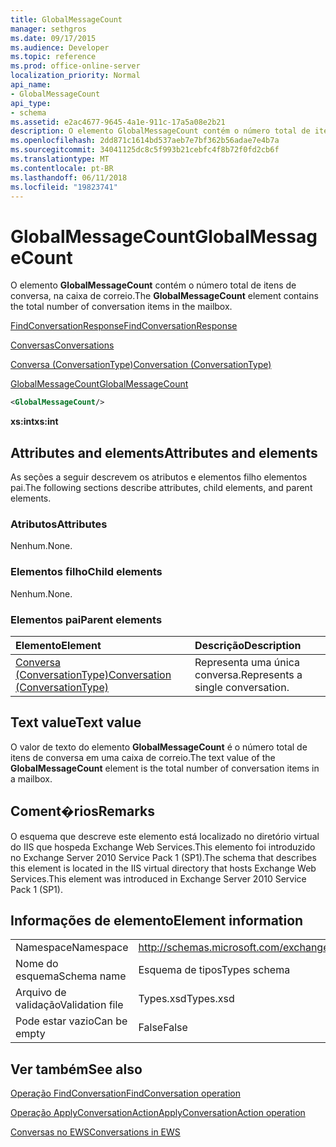 ```yaml
---
title: GlobalMessageCount
manager: sethgros
ms.date: 09/17/2015
ms.audience: Developer
ms.topic: reference
ms.prod: office-online-server
localization_priority: Normal
api_name:
- GlobalMessageCount
api_type:
- schema
ms.assetid: e2ac4677-9645-4a1e-911c-17a5a08e2b21
description: O elemento GlobalMessageCount contém o número total de itens de conversa, na caixa de correio.
ms.openlocfilehash: 2dd871c1614bd537aeb7e7bf362b56adae7e4b7a
ms.sourcegitcommit: 34041125dc8c5f993b21cebfc4f8b72f0fd2cb6f
ms.translationtype: MT
ms.contentlocale: pt-BR
ms.lasthandoff: 06/11/2018
ms.locfileid: "19823741"
---
```

# <a name="globalmessagecount"></a><span data-ttu-id="fca4f-103">GlobalMessageCount</span><span class="sxs-lookup"><span data-stu-id="fca4f-103">GlobalMessageCount</span></span>

<span data-ttu-id="fca4f-104">O elemento **GlobalMessageCount** contém o número total de itens de conversa, na caixa de correio.</span><span class="sxs-lookup"><span data-stu-id="fca4f-104">The **GlobalMessageCount** element contains the total number of conversation items in the mailbox.</span></span> 
  
[<span data-ttu-id="fca4f-105">FindConversationResponse</span><span class="sxs-lookup"><span data-stu-id="fca4f-105">FindConversationResponse</span></span>](findconversationresponse.md)
  
[<span data-ttu-id="fca4f-106">Conversas</span><span class="sxs-lookup"><span data-stu-id="fca4f-106">Conversations</span></span>](conversations-ex15websvcsotherref.md)
  
[<span data-ttu-id="fca4f-107">Conversa (ConversationType)</span><span class="sxs-lookup"><span data-stu-id="fca4f-107">Conversation (ConversationType)</span></span>](conversation-conversationtype.md)
  
[<span data-ttu-id="fca4f-108">GlobalMessageCount</span><span class="sxs-lookup"><span data-stu-id="fca4f-108">GlobalMessageCount</span></span>](globalmessagecount.md)
  
```XML
<GlobalMessageCount/>
```

 <span data-ttu-id="fca4f-109">**xs:int**</span><span class="sxs-lookup"><span data-stu-id="fca4f-109">**xs:int**</span></span>
## <a name="attributes-and-elements"></a><span data-ttu-id="fca4f-110">Attributes and elements</span><span class="sxs-lookup"><span data-stu-id="fca4f-110">Attributes and elements</span></span>

<span data-ttu-id="fca4f-111">As seções a seguir descrevem os atributos e elementos filho elementos pai.</span><span class="sxs-lookup"><span data-stu-id="fca4f-111">The following sections describe attributes, child elements, and parent elements.</span></span>
  
### <a name="attributes"></a><span data-ttu-id="fca4f-112">Atributos</span><span class="sxs-lookup"><span data-stu-id="fca4f-112">Attributes</span></span>

<span data-ttu-id="fca4f-113">Nenhum.</span><span class="sxs-lookup"><span data-stu-id="fca4f-113">None.</span></span>
  
### <a name="child-elements"></a><span data-ttu-id="fca4f-114">Elementos filho</span><span class="sxs-lookup"><span data-stu-id="fca4f-114">Child elements</span></span>

<span data-ttu-id="fca4f-115">Nenhum.</span><span class="sxs-lookup"><span data-stu-id="fca4f-115">None.</span></span>
  
### <a name="parent-elements"></a><span data-ttu-id="fca4f-116">Elementos pai</span><span class="sxs-lookup"><span data-stu-id="fca4f-116">Parent elements</span></span>

|<span data-ttu-id="fca4f-117">**Elemento**</span><span class="sxs-lookup"><span data-stu-id="fca4f-117">**Element**</span></span>|<span data-ttu-id="fca4f-118">**Descrição**</span><span class="sxs-lookup"><span data-stu-id="fca4f-118">**Description**</span></span>|
|:-----|:-----|
|[<span data-ttu-id="fca4f-119">Conversa (ConversationType)</span><span class="sxs-lookup"><span data-stu-id="fca4f-119">Conversation (ConversationType)</span></span>](conversation-conversationtype.md) <br/> |<span data-ttu-id="fca4f-120">Representa uma única conversa.</span><span class="sxs-lookup"><span data-stu-id="fca4f-120">Represents a single conversation.</span></span>  <br/> |
   
## <a name="text-value"></a><span data-ttu-id="fca4f-121">Text value</span><span class="sxs-lookup"><span data-stu-id="fca4f-121">Text value</span></span>

<span data-ttu-id="fca4f-122">O valor de texto do elemento **GlobalMessageCount** é o número total de itens de conversa em uma caixa de correio.</span><span class="sxs-lookup"><span data-stu-id="fca4f-122">The text value of the **GlobalMessageCount** element is the total number of conversation items in a mailbox.</span></span> 
  
## <a name="remarks"></a><span data-ttu-id="fca4f-123">Coment�rios</span><span class="sxs-lookup"><span data-stu-id="fca4f-123">Remarks</span></span>

<span data-ttu-id="fca4f-124">O esquema que descreve este elemento está localizado no diretório virtual do IIS que hospeda Exchange Web Services.This elemento foi introduzido no Exchange Server 2010 Service Pack 1 (SP1).</span><span class="sxs-lookup"><span data-stu-id="fca4f-124">The schema that describes this element is located in the IIS virtual directory that hosts Exchange Web Services.This element was introduced in Exchange Server 2010 Service Pack 1 (SP1).</span></span>
  
## <a name="element-information"></a><span data-ttu-id="fca4f-125">Informações de elemento</span><span class="sxs-lookup"><span data-stu-id="fca4f-125">Element information</span></span>

|||
|:-----|:-----|
|<span data-ttu-id="fca4f-126">Namespace</span><span class="sxs-lookup"><span data-stu-id="fca4f-126">Namespace</span></span>  <br/> |http://schemas.microsoft.com/exchange/services/2006/types  <br/> |
|<span data-ttu-id="fca4f-127">Nome do esquema</span><span class="sxs-lookup"><span data-stu-id="fca4f-127">Schema name</span></span>  <br/> |<span data-ttu-id="fca4f-128">Esquema de tipos</span><span class="sxs-lookup"><span data-stu-id="fca4f-128">Types schema</span></span>  <br/> |
|<span data-ttu-id="fca4f-129">Arquivo de validação</span><span class="sxs-lookup"><span data-stu-id="fca4f-129">Validation file</span></span>  <br/> |<span data-ttu-id="fca4f-130">Types.xsd</span><span class="sxs-lookup"><span data-stu-id="fca4f-130">Types.xsd</span></span>  <br/> |
|<span data-ttu-id="fca4f-131">Pode estar vazio</span><span class="sxs-lookup"><span data-stu-id="fca4f-131">Can be empty</span></span>  <br/> |<span data-ttu-id="fca4f-132">False</span><span class="sxs-lookup"><span data-stu-id="fca4f-132">False</span></span>  <br/> |
   
## <a name="see-also"></a><span data-ttu-id="fca4f-133">Ver também</span><span class="sxs-lookup"><span data-stu-id="fca4f-133">See also</span></span>



[<span data-ttu-id="fca4f-134">Operação FindConversation</span><span class="sxs-lookup"><span data-stu-id="fca4f-134">FindConversation operation</span></span>](findconversation-operation.md)
  
[<span data-ttu-id="fca4f-135">Operação ApplyConversationAction</span><span class="sxs-lookup"><span data-stu-id="fca4f-135">ApplyConversationAction operation</span></span>](applyconversationaction-operation.md)


[<span data-ttu-id="fca4f-136">Conversas no EWS</span><span class="sxs-lookup"><span data-stu-id="fca4f-136">Conversations in EWS</span></span>](http://msdn.microsoft.com/library/91e64629-db6c-4c94-9dcb-d386232e8467%28Office.15%29.aspx)

